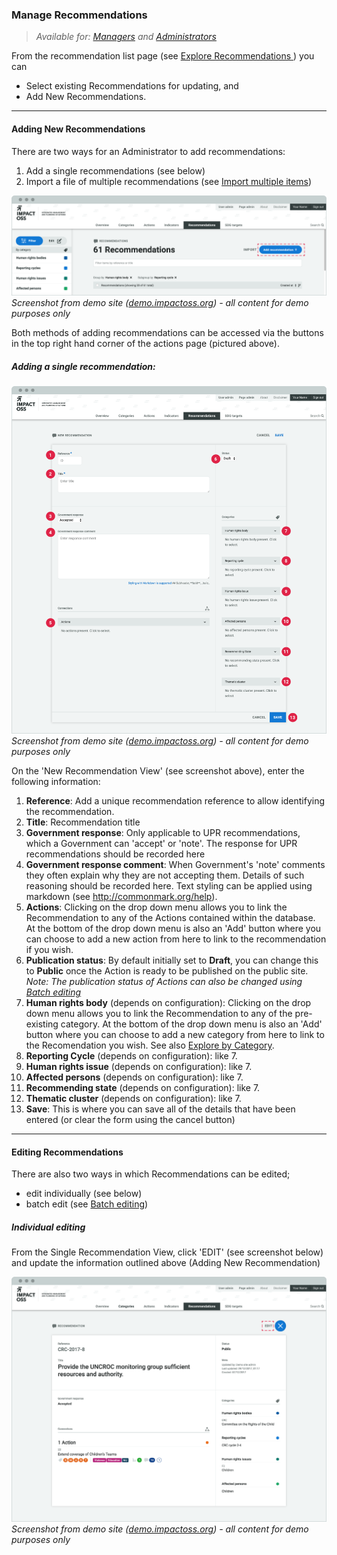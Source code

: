 ### Manage Recommendations

> _Available for: [Managers](/managers/manager.md) and [Administrators](/admins/admin.md)_

From the recommendation list page (see [Explore Recommendations ](/visitors/recommendations.md)) you can
* Select existing Recommendations for updating, and
* Add New Recommendations.

---

#### Adding New Recommendations

There are two ways for an Administrator to add recommendations:

1. Add a single recommendations (see below)
2. Import a file of multiple recommendations (see [Import multiple items](/managers/import.md))

![](/assets/m-recommedation-list.png)
_Screenshot from demo site ([demo.impactoss.org](https://demo.impactoss.org)) - all content for demo purposes only_

Both methods of adding recommendations can be accessed via the buttons in the top right hand corner of the actions page (pictured above).

##### Adding a single recommendation:

![](/assets/m-recommedation-add-new.png)
_Screenshot from demo site ([demo.impactoss.org](https://demo.impactoss.org)) - all content for demo purposes only_

On the 'New Recommendation View' (see screenshot above), enter the following information:

1. **Reference**: Add a unique recommendation reference to allow identifying the recommendation.
2. **Title**: Recommendation title
3. **Government response**: Only applicable to UPR recommendations, which a Government can 'accept' or 'note'. The response for UPR recommendations should be recorded here
4. **Government response comment**: When Government's 'note' comments they often explain why they are not accepting them. Details of such reasoning should be recorded here. Text styling can be applied using markdown (see http://commonmark.org/help).
5. **Actions**: Clicking on the drop down menu allows you to link the Recommendation to any of the Actions contained within the database. At the bottom of the drop down menu is also an 'Add' button where you can choose to add a new action from here to link to the recommendation if you wish.
6. **Publication status**: By default initially set to **Draft**, you can change this to **Public** once the Action is ready to be published on the public site. _Note: The publication status of Actions can also be changed using [Batch editing](/managers/batch-edit.md)_
7. **Human rights body** (depends on configuration): Clicking on the drop down menu allows you to link the Recommendation to any of the pre-existing category. At the bottom of the drop down menu is also an 'Add' button where you can choose to add a new category from here to link to the Recomendation you wish. See also [Explore by Category](/visitors/categories.md).
8. **Reporting Cycle** (depends on configuration): like 7.
9. **Human rights issue** (depends on configuration): like 7.
10. **Affected persons** (depends on configuration): like 7.
11. **Recommending state** (depends on configuration): like 7.
12. **Thematic cluster** (depends on configuration): like 7.
13. **Save**: This is where you can save all of the details that have been entered (or clear the form using the cancel button)

---

#### Editing Recommendations

There are also two ways in which Recommendations can be edited;

* edit individually (see below)
* batch edit (see [Batch editing](/managers/batch-edit.md))

##### Individual editing

From the Single Recommendation View, click 'EDIT' (see screenshot below) and update the information outlined above (Adding New Recommendation)

![](/assets/m-recommedation-single.png)
_Screenshot from demo site ([demo.impactoss.org](https://demo.impactoss.org)) - all content for demo purposes only_
